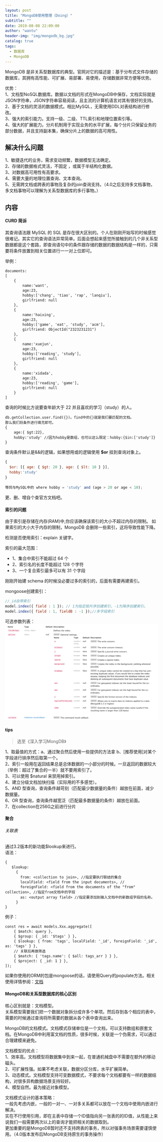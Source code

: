 ```yaml
---
layout: post
title: "MongoDB使用整理（Doing）"
subtitle: ""
date: 2019-08-08 22:09:00
author: "wantu"
header-img: "img/mongodb_bg.jpg"
catalog: true
tags:
  - 数据库
  - MongoDB
---
```


MongoDB 是非关系型数据库的典型。官网对它的描述是：基于分布式文件存储的数据库，其拥有高性能、可扩展、易部署、易使用，存储数据非常方便等优势。<br>

优势：<br>
1、文档型NoSQL数据库。数据以文档的形式在MongoDB中保存，文档实际就是JSON字符串，JSON字符串容易阅读，且主流的计算机语言对其有很好的支持。<br>
2、基于文档的灵活的数据模式。相比MySQL，无需使用DDL对表结构进行修改。<br>
3、强大的索引能力。支持一级、二级、TTL索引和地理位置索引等。<br>
4、强大的扩展能力。分片机制用于实现业务的水平扩展，每个分片只保留业务的部分数据，并且支持副本集，确保分片上的数据的高可用性。<br>

## 解决什么问题

1、敏捷迭代的业务，需求变动频繁，数据模型无法确定。<br>
2、存储的数据格式灵活，不固定 ，或属于半结构化数据。<br>
3、对数据高可用性有高要求。<br>
4、需要大量的地理位置查询、文本查询。<br>
5、无需跨文档或跨表的事物及复杂的join查询支持。（4.0之后支持多文档事物，多文档事物可以理解为关系型数据库的多行事物。）<br>

## 内容

#### CURD 简诉

其查询语法跟 MySQL 的 SQL 是存在很大区别的。个人在刚刚开始写的时候感觉很难记。其实它的查询语法异常简单。后面会想起来感觉所接触到的几个非关系型数据都是这个套路，即查询语句中的条件跟存储的数据的数据结构是一样的，只需要将条件放置到相关位置进行一一对上位即可。

举例：

```
documents:
[
    {
        name:'want',
        age:23,
        hobby:['chang', 'tiao', 'rap', 'lanqiu'],
        girlfriend: null
    },
    {
        name:'haixing',
        age:23,
        hobby:['game', 'eat', 'study', 'acm'],
        girlfriend: ObjectId("2323231231")
    },
    {
        name:'xuejun',
        age:23,
        hobby:['reading', 'study'],
        girlfriend: null
    },
    {
        name:'xidada',
        age:23,
        hobby:['reading', 'game'],
        girlfriend: null
    }
]
```

查询的时候比方说要查年龄大于 22 并且喜欢的学习（study）的人。

```
db.getCollection.user.find({})。find中的{}就是我们要匹配的文档。
那么我们将条件进行填充即可。
{
    age:{ $gt:22},
    hobby:'study' //因为hobby是数组，也可以这么限定：hobby:{$in:['study']}
}
```

查询条件默认是&&的逻辑，如果想用或的逻辑使用 **\$or** 挂到查询对象上。

```javascript
{
  $or: [{ age: { $gt: 20 }, age: { $lt: 10 } }],
  hobby:'study'
}

等同与MySQL中的 where hobby = 'study' and (age > 20 or age < 10);
```

更、删、增自个查官方文档吧。

#### 索引的问题

由于索引是存储在内存(RAM)中,你应该确保该索引的大小不超过内存的限制。
如果索引的大小大于内存的限制，MongoDB 会删除一些索引，这将导致性能下降。

检测是否使用索引：explain 关键字。

索引的最大范围：
* 1、集合中索引不能超过 64 个
* 2、索引名的长度不能超过 128 个字符
* 3、一个复合索引最多可以有 31 个字段

刚刚开始建 schema 的时候没必要过多的索引的，后面有需要再建索引。<br>

mongoose创建索引：
```javascript
//_id自带索引
model.index({ field : 1 }); // 1为指定按升序创建索引，-1为降序创建索引。
model.index({ field : 1, fieldB : -1 });//多字段索引
```
可选参数列表：
![可选参数](/img/indexOpt.png)
#### tips
> 选至《深入学习MongDB》

1、取最值的方式：a、通过聚合然后使用一些提供的方法拿 b、[推荐使用]对某个字段进行排序然后取第一个。<br>
2、索引一般用在返回结果总是总体数据的一小部分的时候。一旦返回的数据较大（举例：超过了集合的一半）就不要用索引了。<br>
3、可以使用 $natural 来禁用掉索引。<br>
4、建立分级文档加快扫描（实际用的不多感觉）。<br>
5、AND 型查询，查询条件越苛刻（匹配最少数据量的条件）越放在前面，减少数据量。<br>
6、OR 型查询，查询条件越宽泛（匹配最多数据量的条件）越放在前面。<br>
7、在collection在256G之前进行分片

#### 聚合
###### 关联表
通过3.2版本的新功能$lookup来进行。<br>
语法：
```
{
   $lookup:
     {
       from: <collection to join>, //指定要执行联结的集合
       localField: <field from the input documents>, // 
       foreignField: <field from the documents of the "from" collection>, //指定from文档中的字段
       as: <output array field> //指定要添加到输入文档中的新数组字段的名称。
     }
}

```


例子：
```
const res = await models.Xxx.aggregate([
    { $match: query },
    { $group: { _id: '$tags' } },
    { $lookup: { from: 'tags', localField: '_id', foreignField: '_id', as: 'tags' } },
    // 关联后再做筛选
    { $match: { 'tags.name': { $all: tags_arr } } },
    { $project: { _id: 1 } },
]);
```
如果你使用的ORM的包是mongoose的话，请使用Query的populate方法。相关使用详情参阅：[文档](https://mongoosejs.com/docs/api/query.html#query_Query-populate)



#### MongoDB和关系型数据库的核心区别
核心区别就是：文档模型。<br>
关系模型需要我们把一个数据对象拆分成许多个单项。然后存到各个相应的表中，需要的时候通过查询将所需要的数据从各个表中查询出来。<br>

MongoDB的文档模式。文档模式存储单位是一个文档，可以支持数组和嵌套文档。在MongoDB中利用富文档的性质，很多时候，关联是一个伪需求，可以通过合理建模来避免。<br>

文档模型的优点：<br>
1、效率高。文档模型将数据集中到来一起，在普通机械盘中不需要在额外的移动磁头。<br>
2、可扩展性强。如果不考虑关联，数据分区分库，水平扩展简单。<br>
3、动态模式。文档模型支持可变数据模式，不要求每个文档都要有一样的数据结构，对很多异构数据场景支持较好。<br>
4、模型自然。最为接近对象模型。<br>

文档模式设计的基本策略：<br>
一般先考虑内嵌，一般的一对一、一对多关系都可以放在一个文档中使用内嵌进行解决。<br>
实在不行使用引用，即在主表中存储一个ID值指向另一张表的的ID值，从性能上来说我们一般需要两次以上的查询才能把相关的数据取到。<br>
更加重要的是MongoDB暂时还不支持跨表的事务，所以对强事务场景需要谨慎使用。（4.0版本发布后MongoDB支持原生的事务操作）<br>


